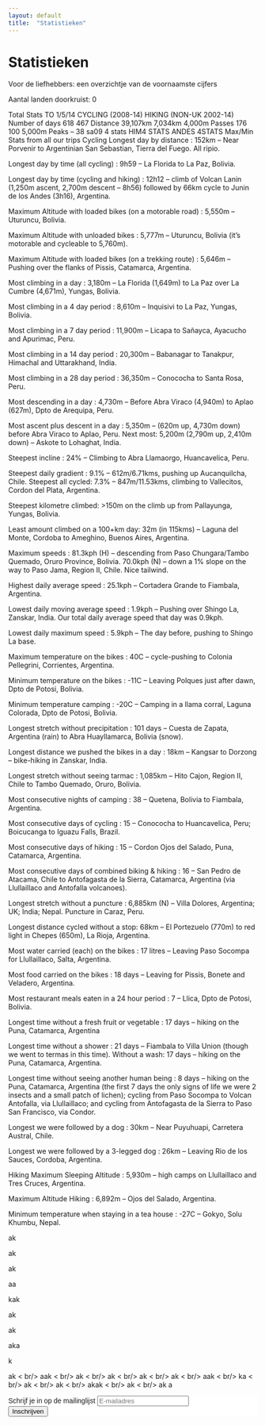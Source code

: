```yaml
---
layout: default
title:  "Statistieken"
---
```


# Statistieken

Voor de liefhebbers: een overzichtje van de voornaamste cijfers

<i class="fa fa-globe"></i> Aantal landen doorkruist: 0
<i class="fa fa-heart"></i>
<i class="fa fa-car"></i>
<i class="fa fa-file"></i>
<i class="fa fa-bars"></i>


Total Stats
TO 1/5/14	CYCLING (2008-14)	HIKING (NON-UK 2002-14)
Number of days	618	467
Distance	39,107km	7,034km
4,000m Passes	176	100
5,000m Peaks	 –	38
sa09 4 stats  HIM4 STATS  ANDES 4STATS
Max/Min Stats from all our trips
Cycling
Longest day by distance : 152km – Near Porvenir to Argentinian San Sebastian, Tierra del Fuego. All ripio.

Longest day by time (all cycling) : 9h59 – La Florida to La Paz, Bolivia.

Longest day by time (cycling and hiking) : 12h12 – climb of Volcan Lanin (1,250m ascent, 2,700m descent – 8h56) followed by 66km cycle to Junin de los Andes (3h16), Argentina.

Maximum Altitude with loaded bikes (on a motorable road) : 5,550m – Uturuncu, Bolivia.

Maximum Altitude with unloaded bikes : 5,777m – Uturuncu, Bolivia (it’s motorable and cycleable to 5,760m).

Maximum Altitude with loaded bikes (on a trekking route) : 5,646m – Pushing over the flanks of Pissis, Catamarca, Argentina.

Most climbing in a day : 3,180m – La Florida (1,649m) to La Paz over La Cumbre (4,671m), Yungas, Bolivia.

Most climbing in a 4 day period : 8,610m – Inquisivi to La Paz, Yungas, Bolivia.

Most climbing in a 7 day period : 11,900m – Licapa to Sañayca, Ayacucho and Apurimac, Peru.

Most climbing in a 14 day period : 20,300m – Babanagar to Tanakpur, Himachal and Uttarakhand, India.

Most climbing in a 28 day period : 36,350m – Conococha to Santa Rosa, Peru.

Most descending in a day : 4,730m – Before Abra Viraco (4,940m) to Aplao (627m), Dpto de Arequipa, Peru.

Most ascent plus descent in a day : 5,350m – (620m up, 4,730m down) before Abra Viraco to Aplao, Peru. Next most: 5,200m (2,790m up, 2,410m down) – Askote to Lohaghat, India.

Steepest incline : 24% – Climbing to Abra Llamaorgo, Huancavelica, Peru.

Steepest daily gradient : 9.1% – 612m/6.71kms, pushing up Aucanquilcha, Chile. Steepest all cycled: 7.3% – 847m/11.53kms, climbing to Vallecitos, Cordon del Plata, Argentina.

Steepest kilometre climbed: >150m on the climb up from Pallayunga, Yungas, Bolivia.

Least amount climbed on a 100+km day: 32m (in 115kms) – Laguna del Monte, Cordoba to Ameghino, Buenos Aires, Argentina.

Maximum speeds : 81.3kph (H) – descending from Paso Chungara/Tambo Quemado, Oruro Province, Bolivia. 70.0kph (N) – down a 1% slope on the way to Paso Jama, Region II, Chile. Nice tailwind.

Highest daily average speed : 25.1kph – Cortadera Grande to Fiambala, Argentina.

Lowest daily moving average speed : 1.9kph – Pushing over Shingo La, Zanskar, India. Our total daily average speed that day was 0.9kph.

Lowest daily maximum speed : 5.9kph – The day before, pushing to Shingo La base.

Maximum temperature on the bikes : 40C – cycle-pushing to Colonia Pellegrini, Corrientes, Argentina.

Minimum temperature on the bikes : -11C – Leaving Polques just after dawn, Dpto de Potosi, Bolivia.

Minimum temperature camping : -20C – Camping in a llama corral, Laguna Colorada, Dpto de Potosi, Bolivia.

Longest stretch without precipitation : 101 days – Cuesta de Zapata, Argentina (rain) to Abra Huayllamarca, Bolivia (snow).

Longest distance we pushed the bikes in a day : 18km – Kangsar to Dorzong – bike-hiking in Zanskar, India.

Longest stretch without seeing tarmac : 1,085km – Hito Cajon, Region II, Chile to Tambo Quemado, Oruro, Bolivia.

Most consecutive nights of camping : 38 – Quetena, Bolivia to Fiambala, Argentina.

Most consecutive days of cycling : 15 – Conococha to Huancavelica, Peru; Boicucanga to Iguazu Falls, Brazil.

Most consecutive days of hiking : 15 – Cordon Ojos del Salado, Puna, Catamarca, Argentina.

Most consecutive days of combined biking & hiking : 16 – San Pedro de Atacama, Chile to Antofagasta de la Sierra, Catamarca, Argentina (via Llullaillaco and Antofalla volcanoes).

Longest stretch without a puncture : 6,885km (N) – Villa Dolores, Argentina; UK; India; Nepal. Puncture in Caraz, Peru.

Longest distance cycled without a stop: 68km – El Portezuelo (770m) to red light in Chepes (650m), La Rioja, Argentina.

Most water carried (each) on the bikes : 17 litres – Leaving Paso Socompa for Llullaillaco, Salta, Argentina.

Most food carried on the bikes : 18 days – Leaving for Pissis, Bonete and Veladero, Argentina.

Most restaurant meals eaten in a 24 hour period : 7 – Llica, Dpto de Potosi, Bolivia.

Longest time without a fresh fruit or vegetable : 17 days – hiking on the Puna, Catamarca, Argentina

Longest time without a shower : 21 days – Fiambala to Villa Union (though we went to termas in this time). Without a wash: 17 days – hiking on the Puna, Catamarca, Argentina.

Longest time without seeing another human being : 8 days – hiking on the Puna, Catamarca, Argentina (the first 7 days the only signs of life we were 2 insects and a small patch of lichen); cycling from Paso Socompa to Volcan Antofalla, via Llullaillaco; and cycling from Antofagasta de la Sierra to Paso San Francisco, via Condor.

Longest we were followed by a dog : 30km – Near Puyuhuapi, Carretera Austral, Chile.

Longest we were followed by a 3-legged dog : 26km – Leaving Rio de los Sauces, Cordoba, Argentina.



Hiking
Maximum Sleeping Altitude : 5,930m – high camps on Llullaillaco and Tres Cruces, Argentina.

Maximum Altitude Hiking : 6,892m – Ojos del Salado, Argentina.

Minimum temperature when staying in a tea house : -27C – Gokyo, Solu Khumbu, Nepal.


ak


ak


ak


aa


kak


ak


ak


aka


k


ak < br/>
aak < br/>
ak < br/>
ak < br/>
ak < br/>
ak < br/>
aak < br/>
ka < br/>
ak < br/>
ak < br/>
akak < br/>
ak < br/>
ak
a

<!-- Begin MailChimp Signup Form -->
<link href="//cdn-images.mailchimp.com/embedcode/slim-10_7.css" rel="stylesheet" type="text/css">
<style type="text/css">
	#mc_embed_signup{background:#fff; clear:left; font:14px Helvetica,Arial,sans-serif; }
	/* Add your own MailChimp form style overrides in your site stylesheet or in this style block.
	   We recommend moving this block and the preceding CSS link to the HEAD of your HTML file. */
</style>
<div id="mc_embed_signup">
<form action="//github.us15.list-manage.com/subscribe/post?u=a90142ee8d9b640d9eb46a9b9&amp;id=18ddc80f3b" method="post" id="mc-embedded-subscribe-form" name="mc-embedded-subscribe-form" class="validate" target="_blank" novalidate>
    <div id="mc_embed_signup_scroll">
	<label for="mce-EMAIL">Schrijf je in op de mailinglijst</label>
	<input type="email" value="" name="EMAIL" class="email" id="mce-EMAIL" placeholder="E-mailadres" required>
    <!-- real people should not fill this in and expect good things - do not remove this or risk form bot signups-->
    <div style="position: absolute; left: -5000px;" aria-hidden="true"><input type="text" name="b_a90142ee8d9b640d9eb46a9b9_18ddc80f3b" tabindex="-1" value=""></div>
    <div class="clear"><input type="submit" value="Inschrijven" name="subscribe" id="mc-embedded-subscribe" class="button"></div>
    </div>
</form>
</div>

<!--End mc_embed_signup-->
